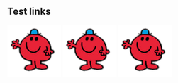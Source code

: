 ## Test links

![alt](./image/nested-small.png)
![alt](image/nested-small.png)
![alt](../nested-small.png)
